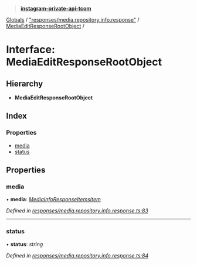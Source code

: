> **[instagram-private-api-tcom](../README.md)**

[Globals](../README.md) / ["responses/media.repository.info.response"](../modules/_responses_media_repository_info_response_.md) / [MediaEditResponseRootObject](_responses_media_repository_info_response_.mediaeditresponserootobject.md) /

# Interface: MediaEditResponseRootObject

## Hierarchy

* **MediaEditResponseRootObject**

## Index

### Properties

* [media](_responses_media_repository_info_response_.mediaeditresponserootobject.md#media)
* [status](_responses_media_repository_info_response_.mediaeditresponserootobject.md#status)

## Properties

###  media

• **media**: *[MediaInfoResponseItemsItem](_responses_media_repository_info_response_.mediainforesponseitemsitem.md)*

*Defined in [responses/media.repository.info.response.ts:83](https://github.com/cuonglnhust/instagram-private-api-tcom/blob/3e16058/src/responses/media.repository.info.response.ts#L83)*

___

###  status

• **status**: *string*

*Defined in [responses/media.repository.info.response.ts:84](https://github.com/cuonglnhust/instagram-private-api-tcom/blob/3e16058/src/responses/media.repository.info.response.ts#L84)*